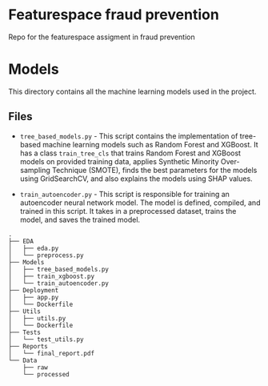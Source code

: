 # Featurespace fraud prevention
Repo for the featurespace assigment in fraud prevention

# Models

This directory contains all the machine learning models used in the project.

## Files

* `tree_based_models.py` - This script contains the implementation of tree-based machine learning models such as Random Forest and XGBoost. It has a class `train_tree_cls` that trains Random Forest and XGBoost models on provided training data, applies Synthetic Minority Over-sampling Technique (SMOTE), finds the best parameters for the models using GridSearchCV, and also explains the models using SHAP values.

* `train_autoencoder.py` - This script is responsible for training an autoencoder neural network model. The model is defined, compiled, and trained in this script. It takes in a preprocessed dataset, trains the model, and saves the trained model.

```
.
├── EDA
│   ├── eda.py
│   └── preprocess.py
├── Models
│   ├── tree_based_models.py
│   ├── train_xgboost.py
│   └── train_autoencoder.py
├── Deployment
│   ├── app.py
│   └── Dockerfile
├── Utils
│   ├── utils.py
│   └── Dockerfile
├── Tests
│   └── test_utils.py
├── Reports
│   └── final_report.pdf
└── Data
    ├── raw
    └── processed


```